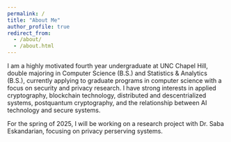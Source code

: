 ```yaml
---
permalink: /
title: "About Me"
author_profile: true
redirect_from: 
  - /about/
  - /about.html
---
```


I am a highly motivated fourth year undergraduate at UNC Chapel Hill, double majoring in Computer Science (B.S.) and Statistics & Analytics (B.S.), currently applying to graduate programs in computer science with a focus on security and privacy research. I have strong interests in applied cryptography, blockchain technology, distributed and descentrialized systems, postquantum cryptography, and the relationship between AI technology and secure systems. 

For the spring of 2025, I will be working on a research project with Dr. Saba Eskandarian, focusing on privacy perserving systems. 